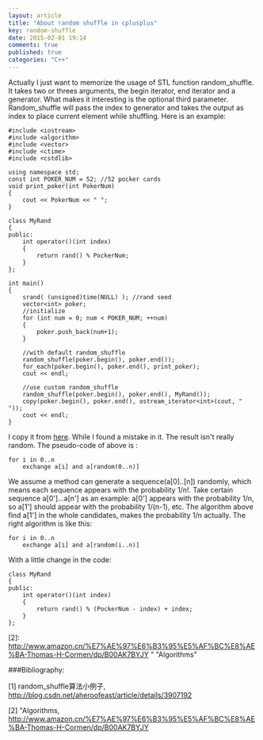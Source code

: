 ```yaml
---
layout: article
title: "About random shuffle in cplusplus"
key: random-shuffle
date: 2015-02-01 19:14
comments: true
published: true
categories: "C++"
---
```

   Actually I just want to memorize the usage of STL function random_shuffle. It takes two or threes arguments, the begin iterator, end iterator and a generator. What makes it interesting is the optional third parameter. Random_shuffle will pass the index to generator and takes the output as index to place current element while shuffling. Here is an example:

	#include <iostream>
	#include <algorithm>
	#include <vector>
	#include <ctime>
	#include <cstdlib>

	using namespace std;
	const int POKER_NUM = 52; //52 pocker cards
	void print_poker(int PokerNum)
	{
	    cout << PokerNum << " ";
	}

	class MyRand
	{
	public:
	    int operator()(int index)
	    {
	        return rand() % PockerNum;
	    }
	};

	int main()
	{
	    srand( (unsigned)time(NULL) ); //rand seed
	    vector<int> poker;
	    //initialize
	    for (int num = 0; num < POKER_NUM; ++num)
	    {
	        poker.push_back(num+1);
	    }

	    //with default random_shuffle
	    random_shuffle(poker.begin(), poker.end());
	    for_each(poker.begin(), poker.end(), print_poker);
	    cout << endl;

	    //use custom random_shuffle
	    random_shuffle(poker.begin(), poker.end(), MyRand());
	    copy(poker.begin(), poker.end(), ostream_iterator<int>(cout, " "));
	    cout << endl;
	}

  I copy it from [here][1]. While I found a mistake in it. The result isn't really random. The pseudo-code of above is :

  	for i in 0..n
  		exchange a[i] and a[random(0..n)]

  We assume a method can generate a sequence(a[0]..[n]) randomly, which means each sequence appears with the probability 1/n!. Take certain sequence a[0']...a[n'] as an example: a[0'] appears with the probability 1/n, so a[1'] should appear with the probability 1/(n-1), etc. The algorithm above find a[1'] in the whole candidates, makes the probability 1/n actually. The right algorithm is like this:

  	for i in 0..n
  		exchange a[i] and a[random(i..n)]

  With a little change in the code:

  	class MyRand
	{
	public:
	    int operator()(int index)
	    {
	        return rand() % (PockerNum - index) + index;
	    }
	};



[1]: http://blog.csdn.net/aheroofeast/article/details/3907192   "random_shuffle算法小例子"
[2]: http://www.amazon.cn/%E7%AE%97%E6%B3%95%E5%AF%BC%E8%AE%BA-Thomas-H-Cormen/dp/B00AK7BYJY "	"Algorithms"

###Bibliography:

  \[1] random_shuffle算法小例子, <http://blog.csdn.net/aheroofeast/article/details/3907192>

  \[2] 	"Algorithms, <http://www.amazon.cn/%E7%AE%97%E6%B3%95%E5%AF%BC%E8%AE%BA-Thomas-H-Cormen/dp/B00AK7BYJY>
